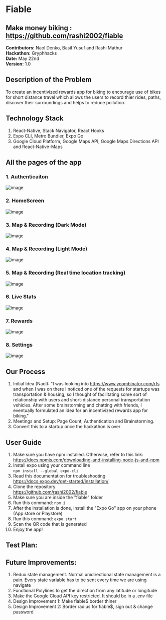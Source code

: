 # Fiable

## Make money biking : https://github.com/rashi2002/fiable

**Contributors:** Naol Denko, Basil Yusuf and Rashi Mathur <br>
**Hackathon:** Gryphhacks <br>
**Date:** May 22nd <br>
**Version:** 1.0 <br>

## Description of the Problem

To create an incentivized rewards app for biking to encourage use of bikes for short distance travel which allows the users to record thier rides, paths, discover their surroundings and helps to reduce pollution.

## Technology Stack
1. React-Native, Stack Navigator, React Hooks
2. Expo CLI, Metro Bundler, Expo Go
3. Google Cloud Platform, Google Maps API, Google Maps Directions API and React-Native-Maps

## All the pages of the app
### 1. Authenticaiton
![image](https://user-images.githubusercontent.com/92009321/169708663-b3d81d5c-aa72-4ba7-9187-45f3bee3d669.png) <br>
### 2. HomeScreen
![image](https://user-images.githubusercontent.com/92009321/169708809-84ac1f15-aeee-43f4-82fc-53b0eade1451.png) <br>
### 3. Map & Recording (Dark Mode)
![image](https://user-images.githubusercontent.com/92009321/169708837-c7373974-9f0a-41db-80c6-fcf002bfb586.png) <br>
### 4. Map & Recording (Light Mode)
![image](https://user-images.githubusercontent.com/92009321/169709032-cffc50da-956b-4c6d-b198-d560fe383d87.png) <br>
### 5. Map & Recording (Real time location tracking)
![image](https://user-images.githubusercontent.com/92009321/169708990-c7521f22-b8dc-4775-938a-972592066d40.png) <br>
### 6. Live Stats
![image](https://user-images.githubusercontent.com/92009321/169708891-3e588d6b-5425-46d0-95ae-9773d9dae21e.png) <br>
### 7. Rewards
![image](https://user-images.githubusercontent.com/92009321/169708968-1761533a-c2fe-473c-9417-5643123a8715.png) <br>
### 8. Settings
![image](https://user-images.githubusercontent.com/92009321/169709068-ceb0c5db-692f-4be7-81ad-5f7159714e9a.png) <br>

## Our Process

1. Initial Idea (Naol): "I was looking into https://www.ycombinator.com/rfs and when I was on there I noticed one of the requests for startups was transportation & housing, so I thought of facilitating some sort of relationship with users and short-distance personal transportation vehicles. After some brainstorming and chatting with friends, I eventually formulated an idea for an incentivized rewards app for biking."
2. Meetings and Setup: Page Count, Authentication and Brainstorming.
3. Convert this to a startup once the hackathon is over

## User Guide

1. Make sure you have npm installed. Otherwise, refer to this link: <br>https://docs.npmjs.com/downloading-and-installing-node-js-and-npm<br>
2. Install expo using your command line <br> ```npm install --global expo-cli```<br>
3. Read this documentation for troubleshooting <br>https://docs.expo.dev/get-started/installation/<br>
4. Clone the repository<br>https://github.com/rashi2002/fiable<br>
5. Make sure you are inside the "fiable" folder
6. Run this command: ```npm i```
7. After the installation is done, install the "Expo Go" app on your phone (App store or Playstore)
8. Run this command: ```expo start```
9. Scan the QR code that is generated
10. Enjoy the app!

## Test Plan: 

## Future Improvements:
1. Redux state management. Normal unidirectional state management is a pain. Every state variable has to be sent every time we are using navigate
2. Functional Polylines to get the direction from any latitude or longitude
3. Make the Google Cloud API key restricted. It should be in a .env file
4. Design Improvement 1: Make fiable$ border thiner
5. Design Improvement 2: Border radius for fiable$, sign out & change password

